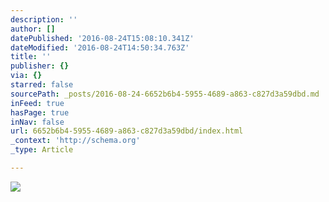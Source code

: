 ```yaml
---
description: ''
author: []
datePublished: '2016-08-24T15:08:10.341Z'
dateModified: '2016-08-24T14:50:34.763Z'
title: ''
publisher: {}
via: {}
starred: false
sourcePath: _posts/2016-08-24-6652b6b4-5955-4689-a863-c827d3a59dbd.md
inFeed: true
hasPage: true
inNav: false
url: 6652b6b4-5955-4689-a863-c827d3a59dbd/index.html
_context: 'http://schema.org'
_type: Article

---
```

![](https://the-grid-user-content.s3-us-west-2.amazonaws.com/a55ac2fa-a1c5-474d-bdd1-207957b12ab4.jpg)